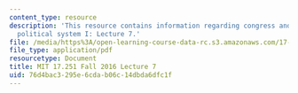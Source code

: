 ```yaml
---
content_type: resource
description: 'This resource contains information regarding congress and the american
  political system I: Lecture 7.'
file: /media/https%3A/open-learning-course-data-rc.s3.amazonaws.com/17-251-congress-and-the-american-political-system-i-fall-2016/76d4bac3295e6cdab06c14dbda6dfc1f_MIT17_251F16_Lec7.pdf
file_type: application/pdf
resourcetype: Document
title: MIT 17.251 Fall 2016 Lecture 7
uid: 76d4bac3-295e-6cda-b06c-14dbda6dfc1f
---
```

